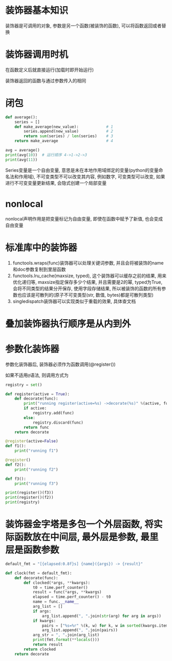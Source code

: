 # 装饰器基本知识
装饰器是可调用的对象, 参数是另一个函数(被装饰的函数), 可以将函数返回或者替换

# 装饰器调用时机
在函数定义后就直接运行(加载时即开始运行)

装饰器返回的函数与通过参数传入的相同

# 闭包

``` python
def average():
    series = []
    def make_average(new_value):            # 1
        series.append(new_value)            # 2
        return sum(series) / len(series)    # 3
    return make_average                     # 4

avg = average()
print(avg(10))  # 运行顺序 4->1->2->3
print(avg(11))
```

Series变量是一个自由变量, 意思是未在本地作用域绑定的变量(python的变量命名法和作用域), 不可变类型不可以改变其内容, 例如数字, 可变类型可以改变, 如果进行不可变变量更新结果, 会隐式创建一个局部变量


# nonlocal
nonlocal声明作用是把变量标记为自由变量, 即使在函数中赋予了新值, 也会变成自由变量

# 标准库中的装饰器
1. functools.wraps(func)装饰器可以处理关键词参数, 并且会将被装饰的name和doc参数复制到里层函数
2. functools.lru_cache(maxsize, typed), 这个装饰器可以缓存之前的结果, 用来优化递归等, maxsize指定保存多少个结果, 并且需要是2的幂, typed为True, 会将不同类型的结果分开保存, 使用字段存储结果, 所以被装饰的函数的所有参数也应该是可散列的(原子不可变类型(str, 数值, bytes)都是可散列类型)
3. singledispatch装饰器可以实现类似于重载的效果, 具体查文档

# 叠加装饰器执行顺序是从内到外

# 参数化装饰器
参数化装饰器后, 装饰器必须作为函数调用(@register())

如果不适用`@`语法, 则调用方式为
``` python
registry = set()

def register(active = True):
    def decorate(func):
        print("running register(active=%s) ->decorate(%s)" %(active, func))
        if active:
            registry.add(func)
        else:
            registry.discard(func)
        return func
    return decorate

@register(active=False)
def f1():
    print("running f1")

@register()
def f2():
    print("running f2")

def f3():
    print("running f3")

print(register()(f3))
print(register()(f2))
print(registry)
```

# 装饰器金字塔是多包一个外层函数, 将实际函数放在中间层, 最外层是参数, 最里层是函数参数

``` python
default_fmt = "[{elapsed:0.8f}s] {name}({args}) -> {result}"

def clock(fmt = default_fmt):
    def decorate(func):
        def clocked(*args, **kwargs):
            t0 = time.perf_counter()
            result = func(*args, **kwargs)
            elapsed = time.perf_counter() - t0
            name = func.__name__
            arg_list = []
            if args:
                arg_list.append(", ".join(str(arg) for arg in args))
            if kwargs:
                pairs = ["%s=%r" %(k, w) for k, w in sorted(kwargs.items())]
                arg_list.append(", ".join(pairs))
            arg_str = ", ".join(arg_list)
            print(fmt.format(**locals()))
            return result
        return clocked
    return decorate
```